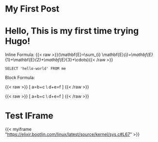 # My First Post

# Hello, This is my first time trying Hugo!

Inline Formula: {{< raw >}}\(\mathbf{E}=\sum_{i} \mathbf{E}_{i}=\mathbf{E}_{1}+\mathbf{E}_{2}+\mathbf{E}_{3}+\cdots\){{< /raw >}}

```
SELECT 'hello-world' FROM me
```

Block Formula:

{{< raw >}}
\[ a=b+c \\ d+e=f \]
{{< /raw >}}

{{< raw >}}
\[ a=b+c \\ d+e=f \]
{{< /raw >}}

# Test IFrame
{{< myiframe "https://elixir.bootlin.com/linux/latest/source/kernel/sys.c#L67" >}}

